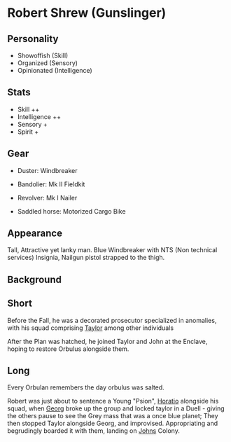 # Robert Shrew (Gunslinger)

## Personality

- Showoffish (Skill)
- Organized (Sensory)
- Opinionated (Intelligence)

## Stats

- Skill ++
- Intelligence ++
- Sensory +
- Spirit +

## Gear

- Duster: Windbreaker 
- Bandolier: Mk II Fieldkit
- Revolver: Mk I Nailer

- Saddled horse: Motorized Cargo Bike

## Appearance

Tall, Attractive yet lanky man. Blue Windbreaker with NTS (Non technical services) Insignia, Nailgun pistol strapped to the thigh.

## Background

## Short

Before the Fall, he was a decorated prosecutor specialized in anomalies, with his squad comprising [Taylor](./taylor_cane.md) among other individuals


After the Plan was hatched, he joined Taylor and John at the Enclave, hoping to restore Orbulus alongside them.

## Long

Every Orbulan remembers the day orbulus was salted.

Robert was just about to sentence a Young "Psion", [Horatio](./horatio_ambitiousus.md) alongside his squad, when [Georg](./georg_zuse.md) broke up the group and locked taylor in a Duell - giving the others pause to see the Grey mass that was a once blue planet; They then stopped Taylor alongside Georg, and improvised. Appropriating and begrudingly boarded it with them, landing on [Johns](./John_sinclair.md) Colony.
